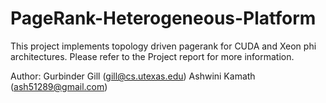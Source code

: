 # PageRank-Heterogeneous-Platform
This project implements topology driven pagerank for CUDA and Xeon phi architectures.
Please refer to the Project report for more information.

Author: Gurbinder Gill (gill@cs.utexas.edu)
        Ashwini Kamath (ash51289@gmail.com)
